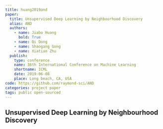 ```yaml
---
title: huang2019and
paper:
  title: Unsupervised Deep Learning by Neighbourhood Discovery
  alias: AND
  authors:
    - name: Jiabo Huang
      bold: True
    - name: Qi Dong
    - name: Shaogang Gong
    - name: Xiatian Zhu
  publish:
    type: conference
    name: 36th International Conference on Machine Learning
    shortname: ICML
    date: 2019-06-08
    place: Long beach, CA, USA
code: https://github.com/raymond-sci/AND
categories: project paper
tags: public open-sourced
---
```


## Unsupervised Deep Learning by Neighbourhood Discovery